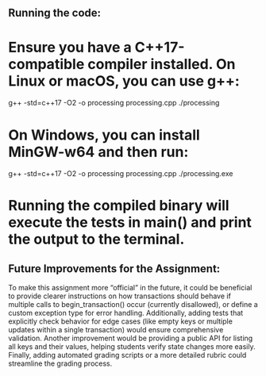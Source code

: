 ## Running the code: ##
# Ensure you have a C++17-compatible compiler installed. On Linux or macOS, you can use g++: #

g++ -std=c++17 -O2 -o processing processing.cpp
./processing


# On Windows, you can install MinGW-w64 and then run: #

g++ -std=c++17 -O2 -o processing processing.cpp
./processing.exe

# Running the compiled binary will execute the tests in main() and print the output to the terminal. #

## Future Improvements for the Assignment: ##
To make this assignment more “official” in the future, it could be beneficial to provide clearer instructions on how transactions should behave if multiple calls to begin_transaction() occur (currently disallowed), or define a custom exception type for error handling. Additionally, adding tests that explicitly check behavior for edge cases (like empty keys or multiple updates within a single transaction) would ensure comprehensive validation. Another improvement would be providing a public API for listing all keys and their values, helping students verify state changes more easily. Finally, adding automated grading scripts or a more detailed rubric could streamline the grading process.
